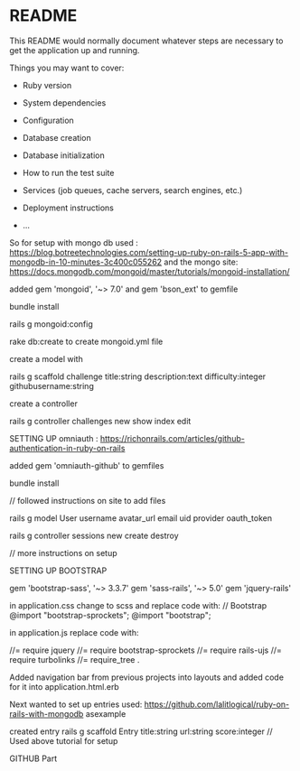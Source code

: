 # README

This README would normally document whatever steps are necessary to get the
application up and running.

Things you may want to cover:

* Ruby version

* System dependencies

* Configuration

* Database creation

* Database initialization

* How to run the test suite

* Services (job queues, cache servers, search engines, etc.)

* Deployment instructions

* ...

So for setup with mongo db used : https://blog.botreetechnologies.com/setting-up-ruby-on-rails-5-app-with-mongodb-in-10-minutes-3c400c055262
and the mongo site: https://docs.mongodb.com/mongoid/master/tutorials/mongoid-installation/

added gem 'mongoid', '~> 7.0' and gem 'bson_ext' to gemfile

bundle install

rails g mongoid:config

rake db:create to create mongoid.yml file

create a model with

rails g scaffold challenge title:string description:text difficulty:integer githubusername:string

create a controller

rails g controller challenges new show index edit

SETTING UP omniauth : https://richonrails.com/articles/github-authentication-in-ruby-on-rails

added gem 'omniauth-github' to gemfiles

bundle install

// followed instructions on site to add files

rails g model User username avatar_url email uid provider oauth_token

rails g controller sessions new create destroy

// more instructions on setup

SETTING UP BOOTSTRAP

gem 'bootstrap-sass', '~> 3.3.7'
gem 'sass-rails', '~> 5.0'
gem 'jquery-rails'

in application.css change to scss and replace code with:
// Bootstrap
@import "bootstrap-sprockets";
@import "bootstrap";

in application.js replace code with:

//= require jquery
//= require bootstrap-sprockets
//= require rails-ujs
//= require turbolinks
//= require_tree .

Added navigation bar from previous projects into layouts
and added code for it into application.html.erb


Next wanted to set up entries
used: https://github.com/lalitlogical/ruby-on-rails-with-mongodb asexample




created entry
rails g scaffold Entry title:string url:string score:integer
 // Used above tutorial for setup

 GITHUB Part

 